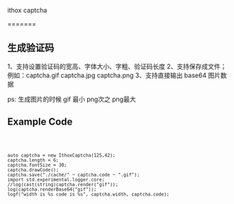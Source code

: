 ithox captcha

=======

生成验证码
---------

1、支持设置验证码的宽高、字体大小、字粗、验证码长度
2、支持保存成文件；例如：captcha.gif captcha.jpg captcha.png
3、支持直接输出 base64 图片数据

ps:
 生成图片的时候 gif 最小 png次之 png最大

Example Code
------

<code>

	auto captcha = new IthoxCaptcha(125,42);
	captcha.length = 6;
	captcha.fontSize = 30;
	captcha.drawCode();
	captcha.save("./cache/" ~ captcha.code ~ ".gif");
	import std.experimental.logger.core;
	//log(cast(string)captcha.render("gif"));
	log(captcha.renderBase64("gif"));
	logf("width is %s code is %s", captcha.width, captcha.code);

</code>
